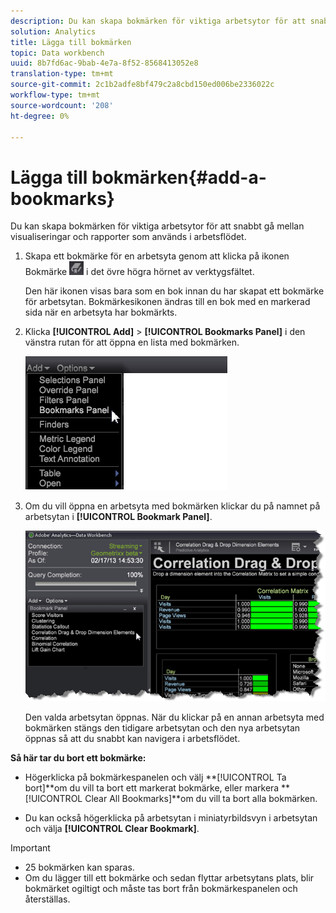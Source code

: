 ```yaml
---
description: Du kan skapa bokmärken för viktiga arbetsytor för att snabbt gå mellan visualiseringar och rapporter som används i arbetsflödet.
solution: Analytics
title: Lägga till bokmärken
topic: Data workbench
uuid: 8b7fd6ac-9bab-4e7a-8f52-8568413052e8
translation-type: tm+mt
source-git-commit: 2c1b2adfe8bf479c2a8cbd150ed006be2336022c
workflow-type: tm+mt
source-wordcount: '208'
ht-degree: 0%

---
```



# Lägga till bokmärken{#add-a-bookmarks}

Du kan skapa bokmärken för viktiga arbetsytor för att snabbt gå mellan visualiseringar och rapporter som används i arbetsflödet.

1. Skapa ett bokmärke för en arbetsyta genom att klicka på ikonen Bokmärke ![](assets/bookmark_icon.png) i det övre högra hörnet av verktygsfältet.

   Den här ikonen visas bara som en bok innan du har skapat ett bokmärke för arbetsytan. Bokmärkesikonen ändras till en bok med en markerad sida när en arbetsyta har bokmärkts.

1. Klicka **[!UICONTROL Add]** > **[!UICONTROL Bookmarks Panel]** i den vänstra rutan för att öppna en lista med bokmärken.

   ![](assets/bookmarks_panel.png)

1. Om du vill öppna en arbetsyta med bokmärken klickar du på namnet på arbetsytan i **[!UICONTROL Bookmark Panel]**.

   ![](assets/bookmarks_panel_left.png)

   Den valda arbetsytan öppnas. När du klickar på en annan arbetsyta med bokmärken stängs den tidigare arbetsytan och den nya arbetsytan öppnas så att du snabbt kan navigera i arbetsflödet.

**Så här tar du bort ett bokmärke:**

* Högerklicka på bokmärkespanelen och välj **[!UICONTROL Ta bort<bookmark title>]**om du vill ta bort ett markerat bokmärke, eller markera **[!UICONTROL Clear All Bookmarks]**om du vill ta bort alla bokmärken.

* Du kan också högerklicka på arbetsytan i miniatyrbildsvyn i arbetsytan och välja **[!UICONTROL Clear Bookmark]**.

>[!IMPORTANT]
>
>* 25 bokmärken kan sparas.
>* Om du lägger till ett bokmärke och sedan flyttar arbetsytans plats, blir bokmärket ogiltigt och måste tas bort från bokmärkespanelen och återställas.

